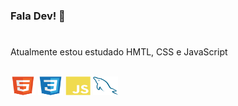 ### Fala Dev! 👋
#
<!--
**RenanAugusto-hub/renanaugusto-hub** is a ✨ _special_ ✨ repository because its `README.md` (this file) appears on your GitHub profile.

Here are some ideas to get you started:

- 🔭 I’m currently working on ...
- 🌱 I’m currently learning ...
- 👯 I’m looking to collaborate on ...
- 🤔 I’m looking for help with ...
- 💬 Ask me about ...
- 📫 How to reach me: ...
- 😄 Pronouns: ...
- ⚡ Fun fact: ...
-->
Atualmente estou estudado HMTL, CSS e JavaScript

<div>
  <a href="https://github.com/renanaugusto-hub"></a>
  <!--
  <img src="https://github-readme-stats.vercel.app/api?username=renanaugusto-hub&show_icons=true&include_all_commits=true&theme=react"></img>
  <img src="https://github-readme-stats.vercel.app/api/top-langs/?username=renanaugusto-hub&layout=compact&hide_progress=true&&langs_count=16&theme=react"></img>
  -->
</div>


<div style="display: inline_block"><br>
  <img align="center" alt="Renan-HTML" height="30" width="40" src="https://raw.githubusercontent.com/devicons/devicon/master/icons/html5/html5-original.svg">
  <img align="center" alt="Renan-CSS" height="30" width="40" src="https://raw.githubusercontent.com/devicons/devicon/master/icons/css3/css3-original.svg">
  <img align="center" alt="Renan-Js" height="30" width="40" src="https://raw.githubusercontent.com/devicons/devicon/master/icons/javascript/javascript-plain.svg">
  <img align="center" alt="Renan-mysql" height="30" width="40" src="https://raw.githubusercontent.com/devicons/devicon/master/icons/mysql/mysql-plain.svg">
</div>
